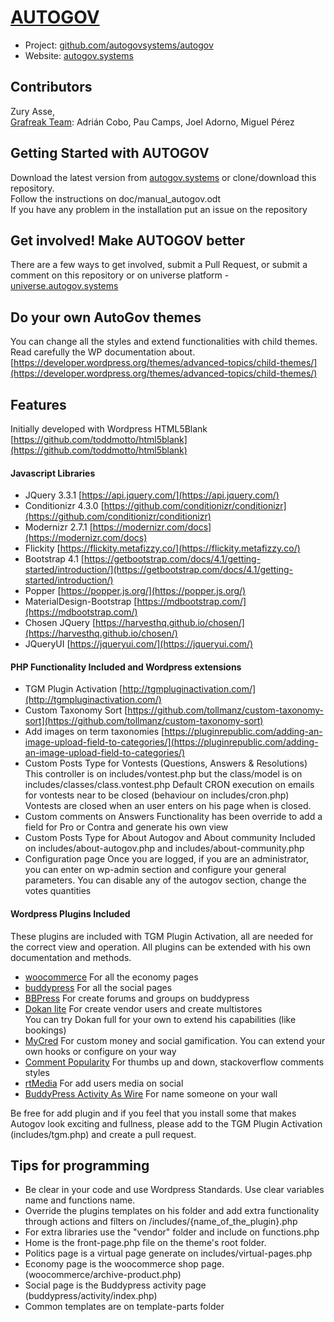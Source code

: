 # [AUTOGOV](http://autogov.systems)

* Project: [github.com/autogovsystems/autogov](https://github.com/toddmotto/html5blank)
* Website: [autogov.systems](http://autogov.systems)

## Contributors
Zury Asse,  
[Grafreak Team](https://www.grafreak.net):
Adrián Cobo,
Pau Camps,
Joel Adorno,
Miguel Pérez

## Getting Started with AUTOGOV

Download the latest version from [autogov.systems](http://autogov.systems) or clone/download this repository.  
Follow the instructions on doc/manual_autogov.odt  
If you have any problem in the installation put an issue on the repository

## Get involved! Make AUTOGOV better

There are a few ways to get involved, submit a Pull Request, or submit a comment on this repository or on universe platform - [universe.autogov.systems](http://universe.autogov.systems)

## Do your own AutoGov themes

You can change all the styles and extend functionalities with child themes. Read carefully the WP documentation about.  
[https://developer.wordpress.org/themes/advanced-topics/child-themes/](https://developer.wordpress.org/themes/advanced-topics/child-themes/)

## Features

Initially developed with Wordpress HTML5Blank [https://github.com/toddmotto/html5blank](https://github.com/toddmotto/html5blank)

#### Javascript Libraries

* JQuery 3.3.1 [https://api.jquery.com/](https://api.jquery.com/)
* Conditionizr 4.3.0 [https://github.com/conditionizr/conditionizr](https://github.com/conditionizr/conditionizr)
* Modernizr 2.7.1 [https://modernizr.com/docs](https://modernizr.com/docs)
* Flickity [https://flickity.metafizzy.co/](https://flickity.metafizzy.co/)
* Bootstrap 4.1 [https://getbootstrap.com/docs/4.1/getting-started/introduction/](https://getbootstrap.com/docs/4.1/getting-started/introduction/)
* Popper [https://popper.js.org/](https://popper.js.org/)
* MaterialDesign-Bootstrap [https://mdbootstrap.com/](https://mdbootstrap.com/)
* Chosen JQuery [https://harvesthq.github.io/chosen/](https://harvesthq.github.io/chosen/)
* JQueryUI [https://jqueryui.com/](https://jqueryui.com/)

#### PHP Functionality Included and Wordpress extensions

* TGM Plugin Activation [http://tgmpluginactivation.com/](http://tgmpluginactivation.com/)
* Custom Taxonomy Sort [https://github.com/tollmanz/custom-taxonomy-sort](https://github.com/tollmanz/custom-taxonomy-sort)
* Add images on term taxonomies [https://pluginrepublic.com/adding-an-image-upload-field-to-categories/](https://pluginrepublic.com/adding-an-image-upload-field-to-categories/)
* Custom Posts Type for Vontests (Questions, Answers & Resolutions)
This controller is on includes/vontest.php but the class/model is on includes/classes/class.vontest.php
Default CRON execution on emails for vontests near to be closed (behaviour on includes/cron.php)
Vontests are closed when an user enters on his page when is closed.
* Custom comments on Answers
Functionality has been override to add a field for Pro or Contra and generate his own view
* Custom Posts Type for About Autogov and About community
Included on includes/about-autogov.php and includes/about-community.php
* Configuration page
Once you are logged, if you are an administrator, you can enter on wp-admin section and configure your general parameters. You can disable any of the autogov section, change the votes quantities

#### Wordpress Plugins Included

These plugins are included with TGM Plugin Activation, all are needed for the correct view and operation.
All plugins can be extended with his own documentation and methods.
* [woocommerce](https://docs.woocommerce.com)
For all the economy pages
* [buddypress](https://codex.buddypress.org/)
For all the social pages
* [BBPress](https://codex.bbpress.org/)
For create forums and groups on buddypress
* [Dokan lite](https://wedevs.com/docs/dokan/)
For create vendor users and create multistores  
You can try Dokan full for your own to extend his capabilities (like bookings)
* [MyCred](https://codex.mycred.me/)
For custom money and social gamification. You can extend your own hooks or configure on your way
* [Comment Popularity](https://github.com/humanmade/comment-popularity)
For thumbs up and down, stackoverflow comments styles
* [rtMedia](https://rtmedia.io/docs/)
For add users media on social
* [BuddyPress Activity As Wire](https://buddydev.com/plugins/bp-activity-as-wire/)
For name someone on your wall

Be free for add plugin and if you feel that you install some that makes Autogov look exciting and fullness, please add to the TGM Plugin Activation (includes/tgm.php) and create a pull request.

## Tips for programming

- Be clear in your code and use Wordpress Standards. Use clear variables name and functions name.
- Override the plugins templates on his folder and add extra functionality through actions and filters on /includes/{name_of_the_plugin}.php
- For extra libraries use the "vendor" folder and include on functions.php
- Home is the front-page.php file on the theme's root folder.
- Politics page is a virtual page generate on includes/virtual-pages.php
- Economy page is the woocommerce shop page. (woocommerce/archive-product.php)
- Social page is the Buddypress activity page (buddypress/activity/index.php)
- Common templates are on template-parts folder
